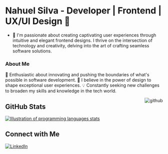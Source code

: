 # Nahuel Silva - Developer | Frontend | UX/UI Design 👋

- 👀 I'm passionate about creating captivating user experiences through intuitive and elegant frontend designs. I thrive on the intersection of technology and creativity, delving into the art of crafting seamless software solutions.
  
### About Me

🌟 Enthusiastic about innovating and pushing the boundaries of what's possible in software development.
🎨 I believe in the power of design to shape exceptional user experiences.
💡 Constantly seeking new challenges to broaden my skills and knowledge in the tech world.

<img align='right' src="https://github-readme-stats.vercel.app/api?username=NahuelSilva28&show_icons=true&title_color=783c00&text_color=af552e&icon_color=783c00&bg_color=f8efd4&cache_seconds=2300" alt="github">

## GitHub Stats
<a href="https://github.com/nahuelsilva28" title="GitHub Stats">
  <img align="center" src="https://github-readme-stats.vercel.app/api/top-langs/?username=nahuelsilva28&theme=dracula&hide_langs_below=1" alt="Illustration of programming languages stats"/>
</a>

## Connect with Me
[![LinkedIn](https://img.shields.io/badge/-Linkedin-0e76a8?style=flat-square&logo=Linkedin&logoColor=white)](https://www.linkedin.com/in/nahuelsilva28/)
